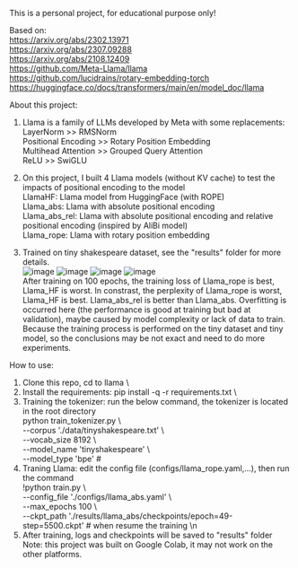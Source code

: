 This is a personal project, for educational purpose only!

Based on: \
  https://arxiv.org/abs/2302.13971 \
  https://arxiv.org/abs/2307.09288 \
  https://arxiv.org/abs/2108.12409 \
  https://github.com/Meta-Llama/llama \
  https://github.com/lucidrains/rotary-embedding-torch \
  https://huggingface.co/docs/transformers/main/en/model_doc/llama

About this project:
  1. Llama is a family of LLMs developed by Meta with some replacements: \
     LayerNorm >> RMSNorm \
     Positional Encoding >> Rotary Position Embedding \
     Multihead Attention >> Grouped Query Attention \
     ReLU >> SwiGLU

  2. On this project, I built 4 Llama models (without KV cache) to test the impacts of positional encoding to the model \
     LlamaHF: Llama model from HuggingFace (with ROPE) \
     Llama_abs: Llama with absolute positional encoding \
     Llama_abs_rel: Llama with absolute positional encoding and relative positional encoding (inspired by AliBi model) \
     Llama_rope: Llama with rotary position embedding

  3. Trained on tiny shakespeare dataset, see the "results" folder for more details. \
     ![image](https://github.com/tomsawyer0224/llama/assets/130035084/3ee9e3f9-a09a-47c7-9e7f-9f76d3aa9ff3)
     ![image](https://github.com/tomsawyer0224/llama/assets/130035084/55d77136-d19e-4335-8b67-5b9ccfd5ed9a)
     ![image](https://github.com/tomsawyer0224/llama/assets/130035084/c629c01a-b903-47a8-85de-99452d61f12f)
     ![image](https://github.com/tomsawyer0224/llama/assets/130035084/9c9c5591-6604-4439-85de-d1a3534c0409) \
     After training on 100 epochs, the training loss of Llama_rope is best, Llama_HF is worst. In constrast, the perplexity of Llama_rope is worst, Llama_HF is best. Llama_abs_rel is better than Llama_abs. Overfitting is occurred here (the performance is good at training but bad at validation), maybe caused by model complexity or lack of data to train. Because the training process is performed on the tiny dataset and tiny model, so the conclusions may be not exact and need to do more experiments.

How to use:
  1. Clone this repo, cd to llama \
  2. Install the requirements: pip install -q -r requirements.txt \
  3. Training the tokenizer: run the below command, the tokenizer is located in the root directory \
     python train_tokenizer.py \\\
      --corpus './data/tinyshakespeare.txt' \\\
      --vocab_size 8192 \\\
      --model_name 'tinyshakespeare' \\\
      --model_type 'bpe' #
  4. Traning Llama: edit the config file (configs/llama_rope.yaml,...), then run the command \
     !python train.py \\\
      --config_file './configs/llama_abs.yaml' \\\
      --max_epochs 100 \\\
      --ckpt_path './results/llama_abs/checkpoints/epoch=49-step=5500.ckpt' # when resume the training \n
  5. After training, logs and checkpoints will be saved to "results" folder \
Note: this project was built on Google Colab, it may not work on the other platforms.
     

     

     
     
  
